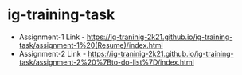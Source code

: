 # ig-training-task

* Assignment-1 Link - https://ig-traninig-2k21.github.io/ig-training-task/assignment-1%20(Resume)/index.html
* Assignment-2 Link - https://ig-traninig-2k21.github.io/ig-training-task/assignment-2%20%7Bto-do-list%7D/index.html

